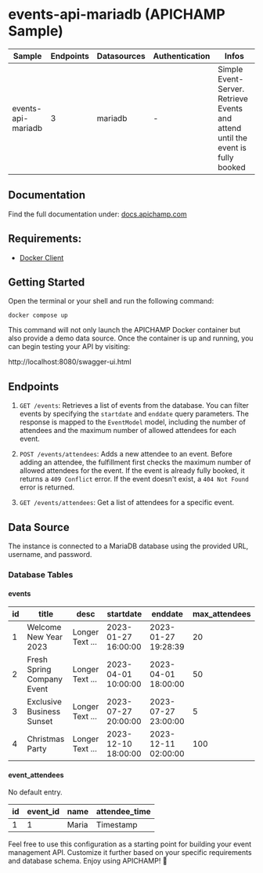 # events-api-mariadb (APICHAMP Sample)

| Sample                                 | Endpoints | Datasources | Authentication | Infos                                                                           |
|----------------------------------------|-----------|-------------|----------------|---------------------------------------------------------------------------------|
| events-api-mariadb                     | 3         | mariadb     | -              | Simple Event-Server. Retrieve Events and attend until the event is fully booked |

## Documentation
Find the full documentation under: [docs.apichamp.com](https://docs.apichamp.com)

## Requirements:
- [Docker Client](https://docs.docker.com/get-started/overview/)

## Getting Started

Open the terminal or your shell and run the following command:

```docker compose up```

This command will not only launch the APICHAMP Docker container but also provide a demo
data source. Once the container is up and running, you can begin testing your API by visiting:

http://localhost:8080/swagger-ui.html

## Endpoints

1. `GET /events`: Retrieves a list of events from the database. You can filter events by specifying the `startdate` and `enddate` query parameters. The response is mapped to the `EventModel` model, including the number of attendees and the maximum number of allowed attendees for each event.

2. `POST /events/attendees`: Adds a new attendee to an event. Before adding an attendee, the fulfillment first checks the maximum number of allowed attendees for the event. If the event is already fully booked, it returns a `409 Conflict` error. If the event doesn't exist, a `404 Not Found` error is returned.

3. `GET /events/attendees`: Get a list of attendees for a specific event.

## Data Source

The instance is connected to a MariaDB database using the provided URL, username, and password.

### Database Tables

#### events

| id | title                      | desc             | startdate            | enddate              | max_attendees |
|----|----------------------------|------------------|----------------------|----------------------|---------------|
| 1  | Welcome New Year 2023      | Longer Text ...  | 2023-01-27 16:00:00  | 2023-01-27 19:28:39  | 20            |
| 2  | Fresh Spring Company Event | Longer Text ...  | 2023-04-01 10:00:00  | 2023-04-01 18:00:00  | 50            |
| 3  | Exclusive Business Sunset  | Longer Text ...  | 2023-07-27 20:00:00  | 2023-07-27 23:00:00  | 5             |
| 4  | Christmas Party            | Longer Text ...  | 2023-12-10 18:00:00  | 2023-12-11 02:00:00  | 100           |

#### event_attendees

No default entry.

| id | event_id | name  | attendee_time |
|----|----------|-------|---------------|
| 1  | 1        | Maria | Timestamp     | 

Feel free to use this configuration as a starting point for building your event management API. Customize it further based on your specific requirements and database schema. Enjoy using APICHAMP! 🎉